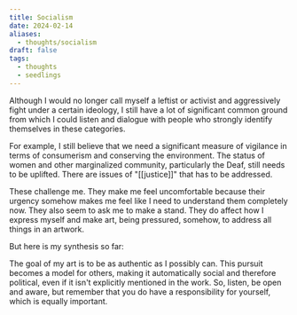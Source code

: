 ```yaml
---
title: Socialism
date: 2024-02-14
aliases:
  - thoughts/socialism
draft: false
tags:
  - thoughts
  - seedlings
---
```

Although I would no longer call myself a leftist or activist and aggressively fight under a certain ideology, I still have a lot of significant common ground from which I could listen and dialogue with people who strongly identify themselves in these categories.

For example, I still believe that we need a significant measure of vigilance in terms of consumerism and conserving the environment. The status of women and other marginalized community, particularly the Deaf, still needs to be uplifted. There are issues of "[[justice]]" that has to be addressed.

These challenge me. They make me feel uncomfortable because their urgency somehow makes me feel like I need to understand them completely now. They also seem to ask me to make a stand. They do affect how I express myself and make art, being pressured, somehow, to address all things in an artwork.

But here is my synthesis so far:

The goal of my art is to be as authentic as I possibly can. This pursuit becomes a model for others, making it automatically social and therefore political, even if it isn't explicitly mentioned in the work. So, listen, be open and aware, but remember that you do have a responsibility for yourself, which is equally important.